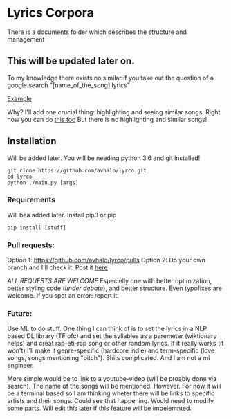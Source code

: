 # Lyrics Corpora

There is a documents folder which describes the structure and management

## This will be updated later on.

To my knowledge there exists no similar if you take out the question of a google search "[name_of_the_song] lyrics"

[Example](https://www.google.com/search?client=firefox-b-d&q=remember+the+name+lyrics)

Why? I'll add one crucial thing: highlighting and seeing similar songs.
Right now you can do [this too](https://www.google.com/search?client=firefox-b-d&q=back+when+mark+walberg+was+lyrics)
But there is no highlighting and similar songs! 

## Installation
Will be added later.
You will be needing python 3.6 and git installed!
```
git clone https://github.com/avhalo/lyrco.git
cd lyrco
python ./main.py [args]
```

### Requirements
Will bea added later. Install pip3 or pip
```
pip install [stuff]
```

### Pull requests:

Option 1: https://github.com/avhalo/lyrco/pulls
Option 2: Do your own branch and I'll check it. Post it [here](https://github.com/avhalo/lyrco/issues)

*ALL REQUESTS ARE WELCOME* Especielly one with better optimization, better styling code (_under debate_), and better structure. Even typofixes are welcome. If you spot an error: report it.


### Future:
Use ML to do stuff. One thing I can think of is to set the lyrics in a NLP based DL library (TF ofc) and set the syllables as a paremeter (wiktionary helps) and creat rap-eti-rap song or other random lyrics. If it really works (it won't) I'll make it genre-specific (hardcore indie) and term-specific (love songs, songs mentioning "bitch"). Shits complicated. And I am not a ml engineer.

More simple would be to link to a youtube-video (will be proably done via search). The name of the songs will be mentioned. However. For now it will be a terminal based so I am thinking wheter there will be links to specific artists and their songs. Could see that happening. Would need to modify some parts. Will edit this later if this feature will be impelemnted.
